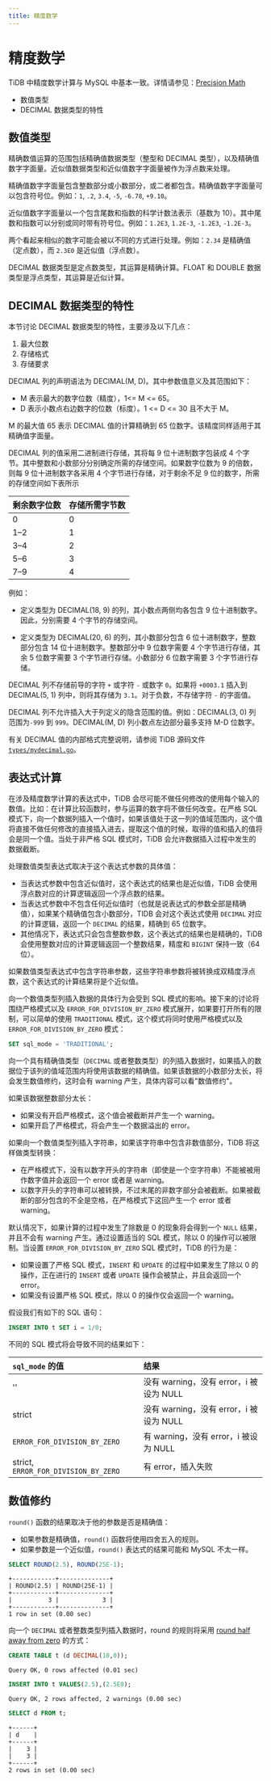 ```yaml
---
title: 精度数学
---
```


# 精度数学

TiDB 中精度数学计算与 MySQL 中基本一致。详情请参见：[Precision Math](https://dev.mysql.com/doc/refman/5.7/en/precision-math.html)

- 数值类型
- DECIMAL 数据类型的特性

## 数值类型

精确数值运算的范围包括精确值数据类型（整型和 DECIMAL 类型），以及精确值数字字面量。近似值数据类型和近似值数字字面量被作为浮点数来处理。

精确值数字字面量包含整数部分或小数部分，或二者都包含。精确值数字字面量可以包含符号位。例如：`1`, `.2`, `3.4`, `-5`, `-6.78`, `+9.10`。

近似值数字字面量以一个包含尾数和指数的科学计数法表示（基数为 10）。其中尾数和指数可以分别或同时带有符号位。例如：`1.2E3`, `1.2E-3`, `-1.2E3`, `-1.2E-3`。

两个看起来相似的数字可能会被以不同的方式进行处理。例如：`2.34` 是精确值（定点数），而 `2.3E0` 是近似值（浮点数）。

DECIMAL 数据类型是定点数类型，其运算是精确计算。FLOAT 和 DOUBLE 数据类型是浮点类型，其运算是近似计算。

## DECIMAL 数据类型的特性

本节讨论 DECIMAL 数据类型的特性，主要涉及以下几点：

1. 最大位数
2. 存储格式
3. 存储要求

DECIMAL 列的声明语法为 DECIMAL(M, D)。其中参数值意义及其范围如下：

- M 表示最大的数字位数（精度），1<= M <= 65。
- D 表示小数点右边数字的位数（标度）。1 <= D <= 30 且不大于 M。

M 的最大值 65 表示 DECIMAL 值的计算精确到 65 位数字。该精度同样适用于其精确值字面量。

DECIMAL 列的值采用二进制进行存储，其将每 9 位十进制数字包装成 4 个字节。其中整数和小数部分分别确定所需的存储空间。如果数字位数为 9 的倍数，则每 9 位十进制数字各采用 4 个字节进行存储，对于剩余不足 9 位的数字，所需的存储空间如下表所示

| 剩余数字位数 | 存储所需字节数 |
| --- | --- |
| 0   | 0 |
| 1–2 | 1 |
| 3–4 | 2 |
| 5–6 | 3 |
| 7–9 | 4 |

例如：

+ 定义类型为 DECIMAL(18, 9) 的列，其小数点两侧均各包含 9 位十进制数字。因此，分别需要 4 个字节的存储空间。

+ 定义类型为 DECIMAL(20, 6) 的列，其小数部分包含 6 位十进制数字，整数部分包含 14 位十进制数字。整数部分中 9 位数字需要 4 个字节进行存储，其余 5 位数字需要 3 个字节进行存储。小数部分 6 位数字需要 3 个字节进行存储。

DECIMAL 列不存储前导的字符 `+` 或字符 `-` 或数字 `0`。如果将 `+0003.1` 插入到 DECIMAL(5, 1) 列中，则将其存储为 `3.1`。对于负数，不存储字符 `-` 的字面值。

DECIMAL 列不允许插入大于列定义的隐含范围的值。例如：DECIMAL(3, 0) 列范围为`-999` 到 `999`。DECIMAL(M, D) 列小数点左边部分最多支持 M-D 位数字。

有关 DECIMAL 值的内部格式完整说明，请参阅 TiDB 源码文件 [`types/mydecimal.go`](https://github.com/pingcap/tidb/blob/release-7.3/types/mydecimal.go)。

## 表达式计算

在涉及精度数学计算的表达式中，TiDB 会尽可能不做任何修改的使用每个输入的数值。比如：在计算比较函数时，参与运算的数字将不做任何改变。在严格 SQL 模式下，向一个数据列插入一个值时，如果该值处于这一列的值域范围内，这个值将直接不做任何修改的直接插入进去，提取这个值的时候，取得的值和插入的值将会是同一个值。当处于非严格 SQL 模式时，TiDB 会允许数据插入过程中发生的数据截断。

处理数值类型表达式取决于这个表达式参数的具体值：

* 当表达式参数中包含近似值时，这个表达式的结果也是近似值，TiDB 会使用浮点数对应的计算逻辑返回一个浮点数的结果。
* 当表达式参数中不包含任何近似值时（也就是说表达式的参数全部是精确值），如果某个精确值包含小数部分，TIDB 会对这个表达式使用 `DECIMAL` 对应的计算逻辑，返回一个 `DECIMAL` 的结果，精确到 65 位数字。
* 其他情况下，表达式只会包含整数参数，这个表达式的结果也是精确的，TiDB 会使用整数对应的计算逻辑返回一个整数结果，精度和 `BIGINT` 保持一致（64 位）。

如果数值类型表达式中包含字符串参数，这些字符串参数将被转换成双精度浮点数，这个表达式的计算结果将是个近似值。

向一个数值类型列插入数据的具体行为会受到 SQL 模式的影响。接下来的讨论将围绕严格模式以及 `ERROR_FOR_DIVISION_BY_ZERO` 模式展开，如果要打开所有的限制，可以简单的使用 `TRADITIONAL` 模式，这个模式将同时使用严格模式以及 `ERROR_FOR_DIVISION_BY_ZERO` 模式：


```sql
SET sql_mode = 'TRADITIONAL';
```

向一个具有精确值类型（`DECIMAL` 或者整数类型）的列插入数据时，如果插入的数据位于该列的值域范围内将使用该数据的精确值。如果该数据的小数部分太长，将会发生数值修约，这时会有 warning 产生，具体内容可以看"数值修约"。

如果该数据整数部分太长：

* 如果没有开启严格模式，这个值会被截断并产生一个 warning。
* 如果开启了严格模式，将会产生一个数据溢出的 error。

如果向一个数值类型列插入字符串，如果该字符串中包含非数值部分，TiDB 将这样做类型转换：

* 在严格模式下，没有以数字开头的字符串（即使是一个空字符串）不能被被用作数字值并会返回一个 error 或者是 warning。
* 以数字开头的字符串可以被转换，不过末尾的非数字部分会被截断。如果被截断的部分包含的不全是空格，在严格模式下这回产生一个 error 或者 warning。

默认情况下，如果计算的过程中发生了除数是 0 的现象将会得到一个 `NULL` 结果，并且不会有 warning 产生。通过设置适当的 SQL 模式，除以 0 的操作可以被限制。当设置 `ERROR_FOR_DIVISION_BY_ZERO` SQL 模式时，TiDB 的行为是：

* 如果设置了严格 SQL 模式，`INSERT` 和 `UPDATE` 的过程中如果发生了除以 0 的操作，正在进行的 `INSERT` 或者 `UPDATE` 操作会被禁止，并且会返回一个 error。
* 如果没有设置严格 SQL 模式，除以 0 的操作仅会返回一个 warning。

假设我们有如下的 SQL 语句：


```sql
INSERT INTO t SET i = 1/0;
```

不同的 SQL 模式将会导致不同的结果如下：

| `sql_mode` 的值 | 结果 |
| :--- | :--- |
| '' | 没有 warning，没有 error，i 被设为 NULL |
| strict | 没有 warning，没有 error，i 被设为 NULL |
| `ERROR_FOR_DIVISION_BY_ZERO` | 有 warning，没有 error，i 被设为 NULL |
| strict, `ERROR_FOR_DIVISION_BY_ZERO` | 有 error，插入失败 |

## 数值修约

`round()` 函数的结果取决于他的参数是否是精确值：

* 如果参数是精确值，`round()` 函数将使用四舍五入的规则。
* 如果参数是一个近似值，`round()` 表达式的结果可能和 MySQL 不太一样。


```sql
SELECT ROUND(2.5), ROUND(25E-1);
```

```
+------------+--------------+
| ROUND(2.5) | ROUND(25E-1) |
+------------+--------------+
|          3 |            3 |
+------------+--------------+
1 row in set (0.00 sec)
```

向一个 `DECIMAL` 或者整数类型列插入数据时，round 的规则将采用 [round half away from zero](https://en.wikipedia.org/wiki/Rounding#Round_half_away_from_zero) 的方式：


```sql
CREATE TABLE t (d DECIMAL(10,0));
```

```
Query OK, 0 rows affected (0.01 sec)
```


```sql
INSERT INTO t VALUES(2.5),(2.5E0);
```

```
Query OK, 2 rows affected, 2 warnings (0.00 sec)
```


```sql
SELECT d FROM t;
```

```
+------+
| d    |
+------+
|    3 |
|    3 |
+------+
2 rows in set (0.00 sec)
```
